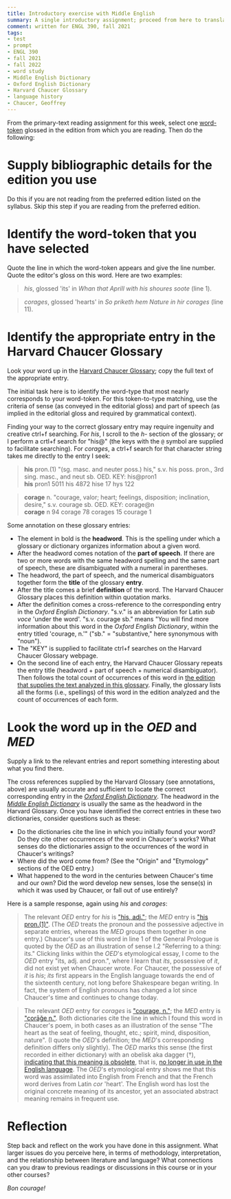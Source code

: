 ```yaml
---
title: Introductory exercise with Middle English
summary: A single introductory assignment; proceed from here to translation and commentary
comment: written for ENGL 390, fall 2021
tags:
- test
- prompt
- ENGL 390
- fall 2021
- fall 2022
- word study
- Middle English Dictionary
- Oxford English Dictionary
- Harvard Chaucer Glossary
- language history
- Chaucer, Geoffrey
---
```


From the primary-text reading assignment for this week, select one [word-token](https://plato.stanford.edu/entries/types-tokens/#WhaDis) glossed in the edition from which you are reading.
Then do the following:

# Supply bibliographic details for the edition you use
Do this if you are not reading from the preferred edition listed on the syllabus.
Skip this step if you are reading from the preferred edition.

# Identify the word-token that you have selected
Quote the line in which the word-token appears and give the line number.
Quote the editor's gloss on this word.
Here are two examples:

> *his*, glossed 'its' in *Whan that Aprill with his shoures soote* (line 1).

> *corages*, glossed 'hearts' in *So priketh hem Nature in hir corages* (line 11).

# Identify the appropriate entry in the Harvard Chaucer Glossary
Look your word up in the [Harvard Chaucer Glossary](https://chaucer.fas.harvard.edu/pages/glossary);
copy the full text of the appropriate entry.

The initial task here is to identify the word-type that most nearly corresponds to your word-token.
For this token-to-type matching, use the criteria of sense (as conveyed in the editorial gloss) and part of speech (as implied in the editorial gloss and required by grammatical context).

Finding your way to the correct glossary entry may require ingenuity and creative ctrl+f searching.
For *his*, I scroll to the *h-* section of the glossary; or I perform a crtl+f search for "his@" (the keys with the `@` symbol are supplied to facilitate searching).
For *corages*, a ctrl+f search for that character string takes me directly to the entry I seek:

> **his** pron.(1) "(sg. masc. and neuter poss.) his," s.v. his poss. pron., 3rd sing. masc., and neut sb. OED. KEY: his@pron1\
> **his** pron1 5011 his 4872 hise 17 hys 122

> **corage** n. "courage, valor; heart; feelings, disposition; inclination, desire," s.v. courage sb. OED. KEY: corage@n\
> **corage** n 94 corage 78 corages 15 courage 1

Some annotation on these glossary entries:

- The element in bold is the **headword**. This is the spelling under which a glossary or dictionary organizes information about a given word.
- After the headword comes notation of the **part of speech**. If there are two or more words with the same headword spelling and the same part of speech, these are disambiguated with a numeral in parentheses.
- The headword, the part of speech, and the numerical disambiguators together form the **title** of the glossary **entry**.
- After the title comes a brief **definition** of the word. The Harvard Chaucer Glossary places this definition within quotation marks.
- After the definition comes a cross-reference to the corresponding entry in the *Oxford English Dictionary*. "s.v." is an abbreviation for Latin *sub voce* 'under the word'. "s.v. courage sb." means "You will find more information about this word in the *Oxford English Dictionary*, within the entry titled 'courage, n.'" ("sb." = "substantive," here synonymous with "noun").
- The "KEY" is supplied to facilitate ctrl+f searches on the Harvard Chaucer Glossary webpage.
- On the second line of each entry, the Harvard Chaucer Glossary repeats the entry title (headword + part of speech + numerical disambiguator). Then follows the total count of occurrences of this word in [the edition that supplies the text analyzed in this glossary](https://www.google.com/books/edition/The_Riverside_Chaucer/E4DXD7Sk7WcC). Finally, the glossary lists all the forms (i.e., spellings) of this word in the edition analyzed and the count of occurrences of each form.

# Look the word up in the *OED* and *MED*
Supply a link to the relevant entries and report something interesting about what you find there.

The cross references supplied by the Harvard Glossary (see annotations, above) are usually accurate and sufficient to locate the correct corresponding entry in the [*Oxford English Dictionary*](https://www-oed-com.flagship.luc.edu/).
The headword in the [*Middle English Dictionary*](https://quod.lib.umich.edu/m/middle-english-dictionary/dictionary) is usually the same as the headword in the Harvard Glossary.
Once you have identified the correct entries in these two dictionaries, consider questions such as these:

- Do the dictionaries cite the line in which you initially found your word? Do they cite other occurrences of the word in Chaucer's works? What senses do the dictionaries assign to the occurrences of the word in Chaucer's writings?
- Where did the word come from? (See the "Origin" and "Etymology" sections of the OED entry.)
- What happened to the word in the centuries between Chaucer's time and our own? Did the word develop new senses, lose the sense(s) in which it was used by Chaucer, or fall out of use entirely?

Here is a sample response, again using *his* and *corages*:

> The relevant *OED* entry for *his* is ["his, adj."](https://www-oed-com.flagship.luc.edu/view/Entry/87241); the *MED* entry is ["his pron.(1)"](https://quod.lib.umich.edu/m/middle-english-dictionary/dictionary/MED20878).
(The *OED* treats the pronoun and the possessive adjective in separate entries, whereas the *MED* groups them together in one entry.)
Chaucer's use of this word in line 1 of the General Prologue is quoted by the *OED* as an illustration of sense I.2 "Referring to a thing: its."
Clicking links within the *OED*'s etymological essay, I come to the *OED* entry "its, adj. and pron.", where I learn that *its*, possessive of *it*, did not exist yet when Chaucer wrote.
For Chaucer, the possessive of *it* is *his*; *its* first appears in the English language towards the end of the sixteenth century, not long before Shakespeare began writing.
In fact, the system of English pronouns has changed a lot since Chaucer's time and continues to change today.

> The relevant *OED* entry for *corages* is ["courage, n."](https://www-oed-com.flagship.luc.edu/view/Entry/43146); the *MED* entry is ["corāǧe n."](https://quod-lib-umich-edu.flagship.luc.edu/m/middle-english-dictionary/dictionary/MED9682).
Both dictionaries cite the line in which I found this word in Chaucer's poem, in both cases as an illustration of the sense "The heart as the seat of feeling, thought, etc.; spirit, mind, disposition, nature". (I quote the *OED*'s definition; the *MED*'s corresponding definition differs only slightly).
The *OED* marks this sense (the first recorded in either dictionary) with an obelisk aka dagger (†), [indicating that this meaning is obsolete](https://public-oed-com.flagship.luc.edu/how-to-use-the-oed/key-to-symbols-and-other-conventions/), that is, [no longer in use in the English language](https://public-oed-com.flagship.luc.edu/how-to-use-the-oed/glossary/).
The *OED*'s etymological entry shows me that this word was assimilated into English from French and that the French word derives from Latin *cor* 'heart'.
The English word has lost the original concrete meaning of its ancestor, yet an associated abstract meaning remains in frequent use.

# Reflection

Step back and reflect on the work you have done in this assignment.
What larger issues do you perceive here, in terms of methodology, interpretation, and the relationship between literature and language?
What connections can you draw to previous readings or discussions in this course or in your other courses?

*Bon courage!*
